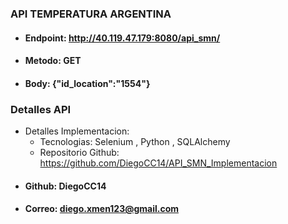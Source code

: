 ### API TEMPERATURA ARGENTINA

- #### Endpoint: <a>http://40.119.47.179:8080/api_smn/</a>
- #### Metodo: GET
- #### Body: {"id_location":"1554"}

### Detalles API
- Detalles Implementacion: 
	- Tecnologias: Selenium , Python , SQLAlchemy
	- Repositorio Github: <a>https://github.com/DiegoCC14/API_SMN_Implementacion</a>
- #### Github: DiegoCC14
- #### Correo: diego.xmen123@gmail.com
